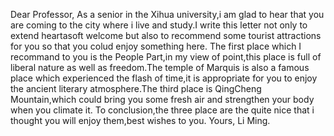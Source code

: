 Dear Professor,
As a senior in the Xihua university,i am glad to hear that you are coming to the city where i live and study.I write this letter not only to extend heartasoft welcome but also to recommend some tourist attractions for you so that you colud enjoy something here.
The first place which I recommand to you is the People Part,in my view of point,this place is full of liberal nature as well as freedom.The temple of Marquis is also a famous place which experienced the flash of time,it is appropriate for you to enjoy the ancient literary atmosphere.The third place is QingCheng Mountain,which could bring you some fresh air and strengthen your body when you climate it.
To conclusion,the three place are the quite nice that i thought you will enjoy them,best wishes to you.
Yours,
Li Ming.